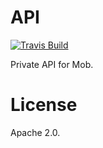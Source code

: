 # API
[![Travis Build][travis-image]][travis-url]

Private API for Mob.

# License
Apache 2.0.

[travis-url]: https://travis-ci.org/mobyourlife/v4-api
[travis-image]: https://api.travis-ci.org/mobyourlife/v4-api.svg
